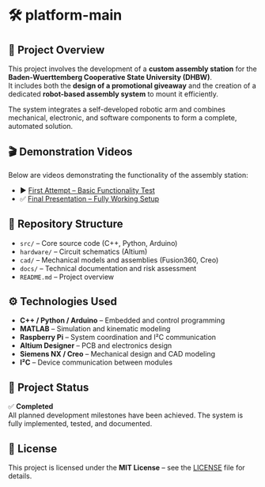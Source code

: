 # 🛠️ platform-main

## 📖 Project Overview

This project involves the development of a **custom assembly station** for the **Baden-Wuerttemberg Cooperative State University (DHBW)**.  
It includes both the **design of a promotional giveaway** and the creation of a dedicated **robot-based assembly system** to mount it efficiently.

The system integrates a self-developed robotic arm and combines mechanical, electronic, and software components to form a complete, automated solution.

## 🎬 Demonstration Videos

Below are videos demonstrating the functionality of the assembly station:

- ▶️ [First Attempt – Basic Functionality Test](https://www.youtube.com/watch?v=XfHKRl_iYHc)  
- ✅ [Final Presentation – Fully Working Setup](https://www.youtube.com/watch?v=XNof5O9abk8)

## 📂 Repository Structure

- `src/` – Core source code (C++, Python, Arduino)
- `hardware/` – Circuit schematics (Altium)
- `cad/` – Mechanical models and assemblies (Fusion360, Creo)
- `docs/` – Technical documentation and risk assessment
- `README.md` – Project overview

## ⚙️ Technologies Used

- **C++ / Python / Arduino** – Embedded and control programming  
- **MATLAB** – Simulation and kinematic modeling  
- **Raspberry Pi** – System coordination and I²C communication  
- **Altium Designer** – PCB and electronics design  
- **Siemens NX / Creo** – Mechanical design and CAD modeling  
- **I²C** – Device communication between modules

## 🚀 Project Status

✅ **Completed**  
All planned development milestones have been achieved. The system is fully implemented, tested, and documented.

## 📄 License

This project is licensed under the **MIT License** – see the [LICENSE](./LICENSE) file for details.
